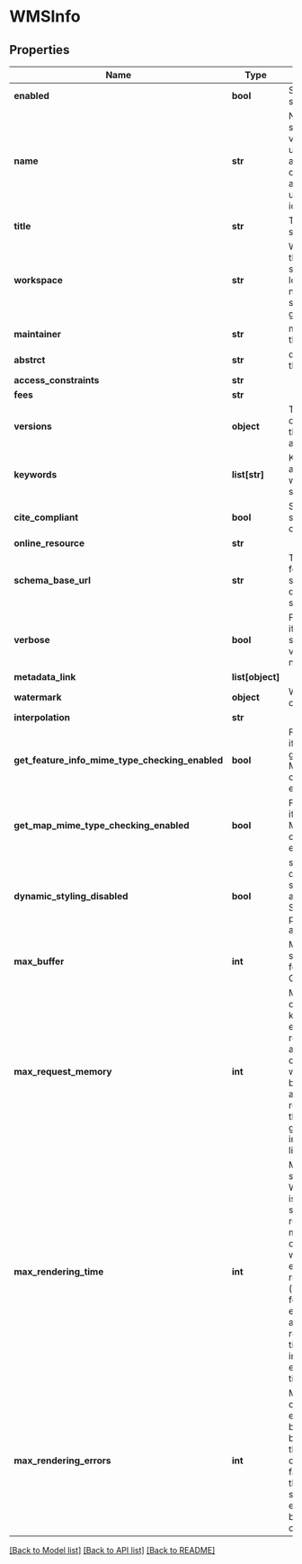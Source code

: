 # WMSInfo

## Properties
Name | Type | Description | Notes
------------ | ------------- | ------------- | -------------
**enabled** | **bool** | Status of the service | [optional] 
**name** | **str** | Name of the service. This value is unique among all instances of ServiceInfo and can be used as an identifier. | [optional] 
**title** | **str** | Title of the service | [optional] 
**workspace** | **str** | Workspace the service is specific or local to. Will not exist if the service is global. | [optional] 
**maintainer** | **str** | maintainer of the service | [optional] 
**abstrct** | **str** | description of the service | [optional] 
**access_constraints** | **str** |  | [optional] 
**fees** | **str** |  | [optional] 
**versions** | **object** | The versions of the service that are available. | [optional] 
**keywords** | **list[str]** | Keywords associated with the service. | [optional] 
**cite_compliant** | **bool** | Status of service CITE compliance. | [optional] 
**online_resource** | **str** |  | [optional] 
**schema_base_url** | **str** | The base url for the schemas describing the service. | [optional] 
**verbose** | **bool** | Flag indicating if the service should be verbose or not. | [optional] 
**metadata_link** | **list[object]** |  | [optional] 
**watermark** | **object** | Watermarking configuration | [optional] 
**interpolation** | **str** |  | [optional] 
**get_feature_info_mime_type_checking_enabled** | **bool** | Flag indicating if getFeatureInfo MIME type checking is enabled | [optional] 
**get_map_mime_type_checking_enabled** | **bool** | Flag indicating if getMap MIME type checking is enabled. | [optional] 
**dynamic_styling_disabled** | **bool** | status of dynamic styling (SLD and SLD_BODY params) allowance | [optional] 
**max_buffer** | **int** | Maximum search radius for GetFeatureInfo | [optional] 
**max_request_memory** | **int** | Max amount of memory, in kilobytes, that each WMS request can allocate (each output format will make a best effort attempt to respect it, but there are no guarantees). 0 indicates no limit. | [optional] 
**max_rendering_time** | **int** | Max time, in seconds, a WMS request is allowed to spend rendering the map. Various output formats will do a best effort to respect it (raster formats, for example, will account just rendering time, but not image encoding time). | [optional] 
**max_rendering_errors** | **int** | Max number of rendering errors that will be tolerated before stating the rendering operation failed by throwing a service exception back to the client | [optional] 

[[Back to Model list]](../README.md#documentation-for-models) [[Back to API list]](../README.md#documentation-for-api-endpoints) [[Back to README]](../README.md)

